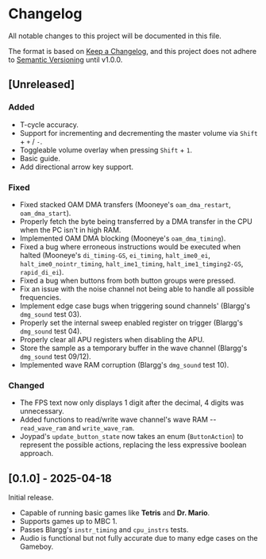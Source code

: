 # Changelog

All notable changes to this project will be documented in this file.

The format is based on [Keep a Changelog](https://keepachangelog.com/en/1.0.0/),
and this project does not adhere to [Semantic Versioning](https://semver.org/spec/v2.0.0.html) until v1.0.0.

## [Unreleased]

### Added
- T-cycle accuracy.
- Support for incrementing and decrementing the master volume via `Shift` + `+` / `-`.
- Toggleable volume overlay when pressing `Shift` + `1`.
- Basic guide.
- Add directional arrow key support.

### Fixed
- Fixed stacked OAM DMA transfers (Mooneye's `oam_dma_restart`, `oam_dma_start`).
- Properly fetch the byte being transferred by a DMA transfer in the CPU when the PC isn't 
  in high RAM.
- Implemented OAM DMA blocking (Mooneye's `oam_dma_timing`).
- Fixed a bug where erroneous instructions would be executed when halted (Mooneye's `di_timing-GS`,
  `ei_timing`, `halt_ime0_ei`, `halt_ime0_nointr_timing`, `halt_ime1_timing`, `halt_ime1_timging2-GS`,
  `rapid_di_ei`).
- Fixed a bug when buttons from both button groups were pressed.
- Fix an issue with the noise channel not being able to handle all possible frequencies.
- Implement edge case bugs when triggering sound channels' (Blargg's `dmg_sound` test 03).
- Properly set the internal sweep enabled register on trigger (Blargg's `dmg_sound` test 04).
- Properly clear all APU registers when disabling the APU.
- Store the sample as a temporary buffer in the wave channel (Blargg's `dmg_sound` test 09/12).
- Implemented wave RAM corruption (Blargg's `dmg_sound` test 10).

### Changed
- The FPS text now only displays 1 digit after the decimal, 4 digits was unnecessary.
- Added functions to read/write wave channel's wave RAM -- `read_wave_ram` and `write_wave_ram`.
- Joypad's `update_button_state` now takes an enum (`ButtonAction`) to represent
  the possible actions, replacing the less expressive boolean approach.

## [0.1.0] - 2025-04-18

Initial release.

- Capable of running basic games like **Tetris** and **Dr. Mario**.
- Supports games up to MBC 1.
- Passes Blargg's `instr_timing` and `cpu_instrs` tests.
- Audio is functional but not fully accurate due to many edge cases on the Gameboy.
